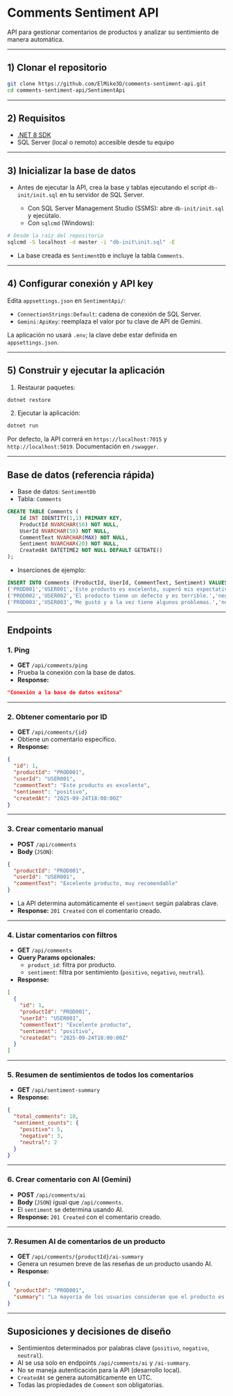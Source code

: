 # Comments Sentiment API

API para gestionar comentarios de productos y analizar su sentimiento de manera automática.

---

## 1) Clonar el repositorio

```bash
git clone https://github.com/ElMike3D/comments-sentiment-api.git
cd comments-sentiment-api/SentimentApi
```

---

## 2) Requisitos

- [.NET 8 SDK](https://dotnet.microsoft.com/en-us/download/dotnet/8.0)
- SQL Server (local o remoto) accesible desde tu equipo

---

## 3) Inicializar la base de datos

- Antes de ejecutar la API, crea la base y tablas ejecutando el script `db-init/init.sql` en tu servidor de SQL Server.

  - Con SQL Server Management Studio (SSMS): abre `db-init/init.sql` y ejecútalo.
  - Con `sqlcmd` (Windows):

```bash
# Desde la raíz del repositorio
sqlcmd -S localhost -d master -i "db-init\init.sql" -E
```

- La base creada es `SentimentDb` e incluye la tabla `Comments`.

---

## 4) Configurar conexión y API key

Edita `appsettings.json` en `SentimentApi/`:

- `ConnectionStrings:Default`: cadena de conexión de SQL Server.
- `Gemini:ApiKey`: reemplaza el valor por tu clave de API de Gemini.

La aplicación no usará `.env`; la clave debe estar definida en `appsettings.json`.

---

## 5) Construir y ejecutar la aplicación

1. Restaurar paquetes:

```bash
dotnet restore
```

2. Ejecutar la aplicación:

```bash
dotnet run
```

Por defecto, la API correrá en `https://localhost:7015` y `http://localhost:5019`. Documentación en `/swagger`.

---

## Base de datos (referencia rápida)

- Base de datos: `SentimentDb`
- Tabla: `Comments`

```sql
CREATE TABLE Comments (
    Id INT IDENTITY(1,1) PRIMARY KEY,
    ProductId NVARCHAR(50) NOT NULL,
    UserId NVARCHAR(50) NOT NULL,
    CommentText NVARCHAR(MAX) NOT NULL,
    Sentiment NVARCHAR(20) NOT NULL,
    CreatedAt DATETIME2 NOT NULL DEFAULT GETDATE()
);
```

- Inserciones de ejemplo:

```sql
INSERT INTO Comments (ProductId, UserId, CommentText, Sentiment) VALUES
('PROD001','USER001','Este producto es excelente, superó mis expectativas.','positivo'),
('PROD002','USER002','El producto tiene un defecto y es terrible.','negativo'),
('PROD003','USER003','Me gustó y a la vez tiene algunos problemas.','neutral');
```

---

## Endpoints

### 1. Ping

- **GET** `/api/comments/ping`
- Prueba la conexión con la base de datos.
- **Response:**
```json
"Conexión a la base de datos exitosa"
```

---

### 2. Obtener comentario por ID

- **GET** `/api/comments/{id}`
- Obtiene un comentario específico.
- **Response:**
```json
{
  "id": 1,
  "productId": "PROD001",
  "userId": "USER001",
  "commentText": "Este producto es excelente",
  "sentiment": "positivo",
  "createdAt": "2025-09-24T18:00:00Z"
}
```

---

### 3. Crear comentario manual

- **POST** `/api/comments`
- **Body** (`JSON`):
```json
{
  "productId": "PROD001",
  "userId": "USER001",
  "commentText": "Excelente producto, muy recomendable"
}
```
- La API determina automáticamente el `sentiment` según palabras clave.
- **Response:** `201 Created` con el comentario creado.

---

### 4. Listar comentarios con filtros

- **GET** `/api/comments`
- **Query Params opcionales:**
  - `product_id`: filtra por producto.
  - `sentiment`: filtra por sentimiento (`positivo`, `negativo`, `neutral`).
- **Response:**
```json
[
  {
    "id": 1,
    "productId": "PROD001",
    "userId": "USER001",
    "commentText": "Excelente producto",
    "sentiment": "positivo",
    "createdAt": "2025-09-24T18:00:00Z"
  }
]
```

---

### 5. Resumen de sentimientos de todos los comentarios

- **GET** `/api/sentiment-summary`
- **Response:**
```json
{
  "total_comments": 10,
  "sentiment_counts": {
    "positivo": 5,
    "negativo": 3,
    "neutral": 2
  }
}
```

---

### 6. Crear comentario con AI (Gemini)

- **POST** `/api/comments/ai`
- **Body** (`JSON`) igual que `/api/comments`.
- El `sentiment` se determina usando AI.
- **Response:** `201 Created` con el comentario creado.

---

### 7. Resumen AI de comentarios de un producto

- **GET** `/api/comments/{productId}/ai-summary`
- Genera un resumen breve de las reseñas de un producto usando AI.
- **Response:**
```json
{
  "productId": "PROD001",
  "summary": "La mayoría de los usuarios consideran que el producto es excelente y cumple con lo esperado, aunque algunos mencionan pequeños problemas de funcionamiento."
}
```

---

## Suposiciones y decisiones de diseño

- Sentimientos determinados por palabras clave (`positivo`, `negativo`, `neutral`).
- AI se usa solo en endpoints `/api/comments/ai` y `/ai-summary`.
- No se maneja autenticación para la API (desarrollo local).
- `CreatedAt` se genera automáticamente en UTC.
- Todas las propiedades de `Comment` son obligatorias.

